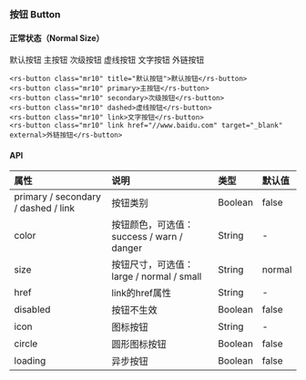 ### 按钮 Button

#### 正常状态（Normal Size）
<div class="component-wrapper">
    <rs-button class="mr10" title="默认按钮">默认按钮</rs-button>
    <rs-button class="mr10" primary>主按钮</rs-button>
    <rs-button class="mr10" secondary>次级按钮</rs-button>
    <rs-button class="mr10" dashed>虚线按钮</rs-button>
    <rs-button class="mr10" link>文字按钮</rs-button>
    <rs-button class="mr10" link href="//www.baidu.com" target="_blank" external>外链按钮</rs-button>
</div>

``` vue
<rs-button class="mr10" title="默认按钮">默认按钮</rs-button>
<rs-button class="mr10" primary>主按钮</rs-button>
<rs-button class="mr10" secondary>次级按钮</rs-button>
<rs-button class="mr10" dashed>虚线按钮</rs-button>
<rs-button class="mr10" link>文字按钮</rs-button>
<rs-button class="mr10" link href="//www.baidu.com" target="_blank" external>外链按钮</rs-button>
```



#### API
|属性|说明|类型|默认值|
| :-----| :---- | :---- | :---- |
|primary / secondary / dashed / link|按钮类别|Boolean|false|
|color|按钮颜色，可选值：success / warn / danger|String|-|
|size|按钮尺寸，可选值：large / normal / small|String|normal|
|href|link的href属性|String|-|
|disabled|按钮不生效|Boolean|false|
|icon|图标按钮|String|-|
|circle|圆形图标按钮|Boolean|false|
|loading|异步按钮|Boolean|false|

